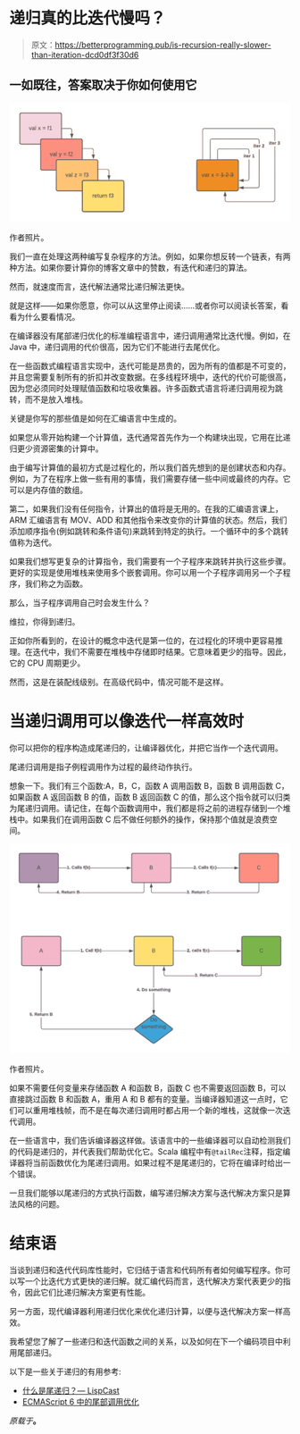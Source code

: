 # 递归真的比迭代慢吗？

> 原文：<https://betterprogramming.pub/is-recursion-really-slower-than-iteration-dcd0df3f30d6>

## 一如既往，答案取决于你如何使用它

![](img/be4dff210c4afbecc7fe4fc180624200.png)

作者照片。

我们一直在处理这两种编写复杂程序的方法。例如，如果你想反转一个链表，有两种方法。如果你要计算你的博客文章中的赞数，有迭代和递归的算法。

然而，就速度而言，迭代解法通常比递归解法更快。

就是这样——如果你愿意，你可以从这里停止阅读……或者你可以阅读长答案，看看为什么要看情况。

在编译器没有尾部递归优化的标准编程语言中，递归调用通常比迭代慢。例如，在 Java 中，递归调用的代价很高，因为它们不能进行去尾优化。

在一些函数式编程语言实现中，迭代可能是昂贵的，因为所有的值都是不可变的，并且您需要复制所有的折扣并改变数据。在多线程环境中，迭代的代价可能很高，因为您必须同时处理赋值函数和垃圾收集器。许多函数式语言将递归调用视为跳转，而不是放入堆栈。

关键是你写的那些值是如何在汇编语言中生成的。

如果您从零开始构建一个计算值，迭代通常首先作为一个构建块出现，它用在比递归更少资源密集的计算中。

由于编写计算值的最初方式是过程化的，所以我们首先想到的是创建状态和内存。例如，为了在程序上做一些有用的事情，我们需要存储一些中间或最终的内存。它可以是内存值的数组。

第二，如果我们没有任何指令，计算出的值将是无用的。在我的汇编语言课上，ARM 汇编语言有 MOV、ADD 和其他指令来改变你的计算值的状态。然后，我们添加顺序指令(例如跳转和条件语句)来跳转到特定的执行。一个循环中的多个跳转值称为迭代。

如果我们想写更复杂的计算指令，我们需要有一个子程序来跳转并执行这些步骤。更好的实现是使用堆栈来使用多个嵌套调用。你可以用一个子程序调用另一个子程序，我们称之为函数。

那么，当子程序调用自己时会发生什么？

维拉，你得到递归。

正如你所看到的，在设计的概念中迭代是第一位的，在过程化的环境中更容易推理。在迭代中，我们不需要在堆栈中存储即时结果。它意味着更少的指导。因此，它的 CPU 周期更少。

然而，这是在装配线级别。在高级代码中，情况可能不是这样。

# 当递归调用可以像迭代一样高效时

你可以把你的程序构造成尾递归的，让编译器优化，并把它当作一个迭代调用。

尾递归调用是指子例程调用作为过程的最终动作执行。

想象一下。我们有三个函数:A，B，C，函数 A 调用函数 B，函数 B 调用函数 C，如果函数 A 返回函数 B 的值，函数 B 返回函数 C 的值，那么这个指令就可以归类为尾递归调用。请记住，在每个函数调用中，我们都是将之前的进程存储到一个堆栈中。如果我们在调用函数 C 后不做任何额外的操作，保持那个值就是浪费空间。

![](img/83bba80e3a889126a6e2bc0a603f8fdb.png)

作者照片。

如果不需要任何变量来存储函数 A 和函数 B，函数 C 也不需要返回函数 B，可以直接跳过函数 B 和函数 A，重用 A 和 B 都有的变量。当编译器知道这一点时，它们可以重用堆栈帧，而不是在每次递归调用时都占用一个新的堆栈，这就像一次迭代调用。

在一些语言中，我们告诉编译器这样做。该语言中的一些编译器可以自动检测我们的代码是递归的，并代表我们帮助优化它。Scala 编程中有`@tailRec`注释，指定编译器将当前函数优化为尾递归调用。如果过程不是尾递归的，它将在编译时给出一个错误。

一旦我们能够以尾递归的方式执行函数，编写递归解决方案与迭代解决方案只是算法风格的问题。

# 结束语

当谈到递归和迭代代码库性能时，它归结于语言和代码所有者如何编写程序。你可以写一个比迭代方式更快的递归解。就汇编代码而言，迭代解决方案代表更少的指令，因此它们比递归解决方案更有性能。

另一方面，现代编译器利用递归优化来优化递归计算，以便与迭代解决方案一样高效。

我希望您了解了一些递归和迭代函数之间的关系，以及如何在下一个编码项目中利用尾部递归。

以下是一些关于递归的有用参考:

*   [什么是尾递归？— LispCast](https://lispcast.com/what-is-tail-recursion/)
*   [ECMAScript 6 中的尾部调用优化](https://2ality.com/2015/06/tail-call-optimization.html)

*原载于*[](https://edward-huang.com/2021/02/17/is-recursion-really-slower-than-iteration/)**。**